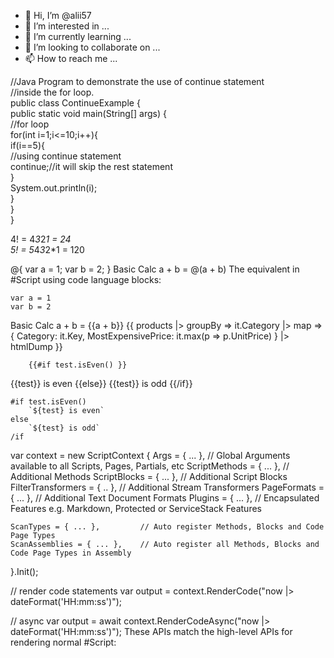 - 👋 Hi, I’m @alii57
- 👀 I’m interested in ...
- 🌱 I’m currently learning ...
- 💞️ I’m looking to collaborate on ...
- 📫 How to reach me ...

<!---
alii57/alii57 is a ✨ special ✨ repository because its `README.md` (this file) appears on your GitHub profile.
You can click the Preview link to take a look at your changes.
--->
//Java Program to demonstrate the use of continue statement  
//inside the for loop.  
public class ContinueExample {  
public static void main(String[] args) {  
    //for loop  
    for(int i=1;i<=10;i++){  
        if(i==5){  
            //using continue statement  
            continue;//it will skip the rest statement  
        }  
        System.out.println(i);  
    }  
}  
}  

4! = 4*3*2*1 = 24  
5! = 5*4*3*2*1 = 120  


@{ 
    var a = 1;
    var b = 2;
}
Basic Calc
a + b = @(a + b)
The equivalent in #Script using code language blocks:

```code
var a = 1
var b = 2
```
Basic Calc
a + b = {{a + b}}
{{ products
    |> groupBy => it.Category
    |> map => { Category: it.Key, MostExpensivePrice: it.max(p => p.UnitPrice) }
    |> htmlDump }}
    
    
        {{#if test.isEven() }}
{{test}} is even
{{else}}
{{test}} is odd
{{/if}}
```code
#if test.isEven()
    `${test} is even`
else
    `${test} is odd`
/if
```   
   var context = new ScriptContext {
    Args = { ... },              // Global Arguments available to all Scripts, Pages, Partials, etc
    ScriptMethods = { ... },     // Additional Methods
    ScriptBlocks = { ... },      // Additional Script Blocks 
    FilterTransformers = { .. }, // Additional Stream Transformers
    PageFormats = { ... },       // Additional Text Document Formats
    Plugins = { ... },           // Encapsulated Features e.g. Markdown, Protected or ServiceStack Features

    ScanTypes = { ... },         // Auto register Methods, Blocks and Code Page Types
    ScanAssemblies = { ... },    // Auto register all Methods, Blocks and Code Page Types in Assembly
}.Init();

// render code statements
var output = context.RenderCode("now |> dateFormat('HH:mm:ss')"); 

// async
var output = await context.RenderCodeAsync("now |> dateFormat('HH:mm:ss')"); 
These APIs match the high-level APIs for rendering normal #Script:
                                                   
     
